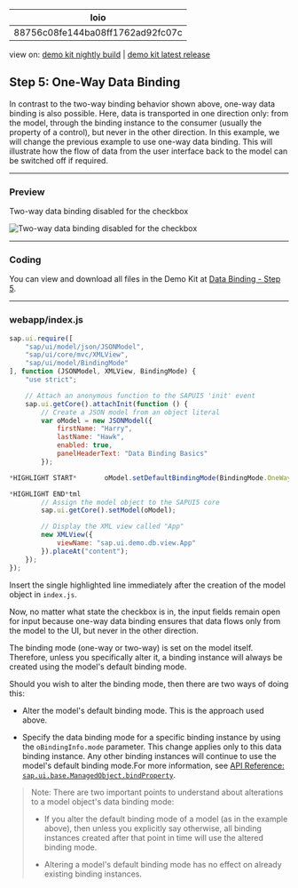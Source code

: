 <!-- loio88756c08fe144ba08ff1762ad92fc07c -->

| loio |
| -----|
| 88756c08fe144ba08ff1762ad92fc07c |

<div id="loio">

view on: [demo kit nightly build](https://openui5nightly.hana.ondemand.com/#/topic/88756c08fe144ba08ff1762ad92fc07c) | [demo kit latest release](https://openui5.hana.ondemand.com/#/topic/88756c08fe144ba08ff1762ad92fc07c)</div>

## Step 5: One-Way Data Binding

In contrast to the two-way binding behavior shown above, one-way data binding is also possible. Here, data is transported in one direction only: from the model, through the binding instance to the consumer \(usually the property of a control\), but never in the other direction. In this example, we will change the previous example to use one-way data binding. This will illustrate how the flow of data from the user interface back to the model can be switched off if required.

***

### Preview

   
  
Two-way data binding disabled for the checkbox<a name="loio88756c08fe144ba08ff1762ad92fc07c__fig_r1j_pst_mr"/>

 ![](loio61d68f167778425bbdd2abd7d550ae65_HiRes.png "Two-way data binding disabled for the checkbox") 

***

### Coding

You can view and download all files in the Demo Kit at [Data Binding - Step 5](https://openui5.hana.ondemand.com/explored.html#/sample/sap.ui.core.tutorial.databinding.05/preview).

***

### webapp/index.js

``` js
sap.ui.require([
	"sap/ui/model/json/JSONModel",
	"sap/ui/core/mvc/XMLView",
	"sap/ui/model/BindingMode"
], function (JSONModel, XMLView, BindingMode) {
	"use strict";

	// Attach an anonymous function to the SAPUI5 'init' event
	sap.ui.getCore().attachInit(function () {
		// Create a JSON model from an object literal
		var oModel = new JSONModel({
			firstName: "Harry",
			lastName: "Hawk",
			enabled: true,
			panelHeaderText: "Data Binding Basics"
		});

*HIGHLIGHT START*		oModel.setDefaultBindingMode(BindingMode.OneWay);

*HIGHLIGHT END*tml
		// Assign the model object to the SAPUI5 core
		sap.ui.getCore().setModel(oModel);

		// Display the XML view called "App"
		new XMLView({
			viewName: "sap.ui.demo.db.view.App"
		}).placeAt("content");
	});
});

```

Insert the single highlighted line immediately after the creation of the model object in `index.js`.

Now, no matter what state the checkbox is in, the input fields remain open for input because one-way data binding ensures that data flows only from the model to the UI, but never in the other direction.

The binding mode \(one-way or two-way\) is set on the model itself. Therefore, unless you specifically alter it, a binding instance will always be created using the model's default binding mode.

Should you wish to alter the binding mode, then there are two ways of doing this:

-   Alter the model's default binding mode. This is the approach used above.

-   Specify the data binding mode for a specific binding instance by using the `oBindingInfo.mode` parameter. This change applies only to this data binding instance. Any other binding instances will continue to use the model's default binding mode.For more information, see [API Reference: `sap.ui.base.ManagedObject.bindProperty`](https://openui5.hana.ondemand.com/#/api/sap.ui.base.ManagedObject/methods/bindProperty). 


> Note:
> There are two important points to understand about alterations to a model object's data binding mode:
> 
> -   If you alter the default binding mode of a model \(as in the example above\), then unless you explicitly say otherwise, all binding instances created after that point in time will use the altered binding mode.
> 
> -   Altering a model's default binding mode has no effect on already existing binding instances.
> 
> 
> 

